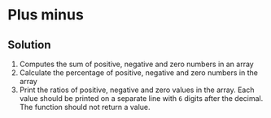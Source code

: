# Plus minus

## Solution

1. Computes the sum of positive, negative and zero numbers in an array
2. Calculate the percentage of positive, negative and zero numbers in the array
3. Print the ratios of positive, negative and zero values in the array. Each value should be printed on a separate line
   with `6` digits after the decimal. The function should not return a value.
